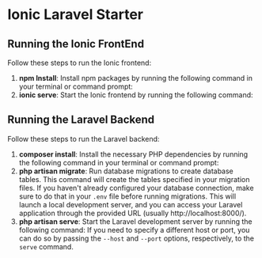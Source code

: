 # Ionic Laravel Starter
## Running the Ionic FrontEnd
Follow these steps to run the Ionic frontend:
1. **npm Install**: Install npm packages by running the following command in your terminal or command prompt:
2. **ionic serve**: Start the Ionic frontend by running the following command:

## Running the Laravel Backend

Follow these steps to run the Laravel backend:

1. **composer install**: Install the necessary PHP dependencies by running the following command in your terminal or command prompt:
2. **php artisan migrate**: Run database migrations to create database tables. This command will create the tables specified in your migration files. If you haven't already configured your database connection, make sure to do that in your `.env` file before running migrations.
This will launch a local development server, and you can access your Laravel application through the provided URL (usually http://localhost:8000/).
3. **php artisan serve**: Start the Laravel development server by running the following command:
If you need to specify a different host or port, you can do so by passing the `--host` and `--port` options, respectively, to the `serve` command.
